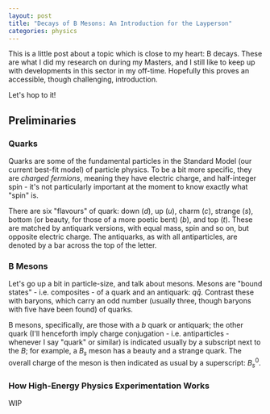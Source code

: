 ```yaml
---
layout: post
title: "Decays of B Mesons: An Introduction for the Layperson"
categories: physics
---
```


This is a little post about a topic which is close to my heart: B decays. These are what I did my research on during my Masters, and I still like to keep up with developments in this sector in my off-time. Hopefully this proves an accessible, though challenging, introduction.

Let's hop to it!

## Preliminaries

### Quarks

Quarks are some of the fundamental particles in the Standard Model (our current best-fit model) of particle physics. To be a bit more specific, they are _charged fermions_, meaning they have electric charge, and half-integer spin - it's not particularly important at the moment to know exactly what "spin" is.

There are six "flavours" of quark: down ($d$), up ($u$), charm ($c$), strange ($s$), bottom (or beauty, for those of a more poetic bent) ($b$), and top ($t$). These are matched by antiquark versions, with equal mass, spin and so on, but opposite electric charge. The antiquarks, as with all antiparticles, are denoted by a bar across the top of the letter.

### B Mesons

Let's go up a bit in particle-size, and talk about mesons. Mesons are "bound states" - i.e. composites - of a quark and an antiquark: $q \bar{q}$. Contrast these with baryons, which carry an odd number (usually three, though baryons with five have been found) of quarks.

B mesons, specifically, are those with a $b$ quark or antiquark; the other quark (I'll henceforth imply charge conjugation - i.e. antiparticles - whenever I say "quark" or similar) is indicated usually by a subscript next to the $B$; for example, a $B_s$ meson has a beauty and a strange quark. The overall charge of the meson is then indicated as usual by a superscript: $B^0_s$.

### How High-Energy Physics Experimentation Works

WIP
